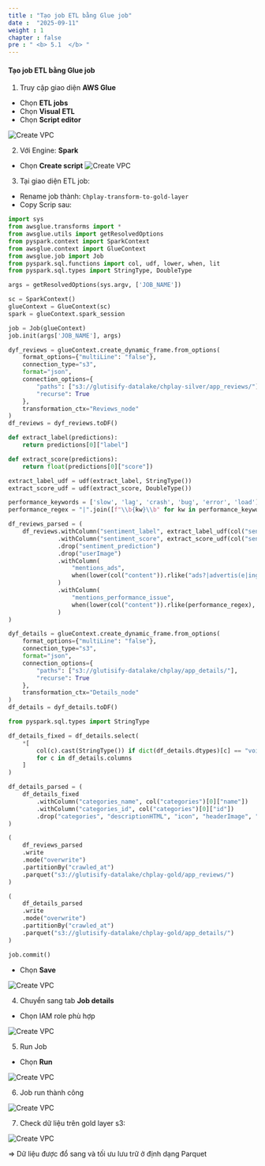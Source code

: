 ```yaml
---
title : "Tạo job ETL bằng Glue job"
date :  "2025-09-11" 
weight : 1
chapter : false
pre : " <b> 5.1  </b> "
---
```



#### Tạo job ETL bằng Glue job

1. Truy cập giao diện **AWS Glue**
- Chọn **ETL jobs**
- Chọn **Visual ETL**
- Chọn **Script editor**

![Create VPC](/images/5/9.png?featherlight=false&width=90pc)

2. Với Engine: **Spark**
- Chọn **Create script**
![Create VPC](/images/5/10.png?featherlight=false&width=90pc)

3. Tại giao diện ETL job:
- Rename job thành: ```Chplay-transform-to-gold-layer```
- Copy Scrip sau:
 

```python
import sys
from awsglue.transforms import *
from awsglue.utils import getResolvedOptions
from pyspark.context import SparkContext
from awsglue.context import GlueContext
from awsglue.job import Job
from pyspark.sql.functions import col, udf, lower, when, lit
from pyspark.sql.types import StringType, DoubleType

args = getResolvedOptions(sys.argv, ['JOB_NAME'])

sc = SparkContext()
glueContext = GlueContext(sc)
spark = glueContext.spark_session

job = Job(glueContext)
job.init(args['JOB_NAME'], args)

dyf_reviews = glueContext.create_dynamic_frame.from_options(
    format_options={"multiLine": "false"},
    connection_type="s3",
    format="json",
    connection_options={
        "paths": ["s3://glutisify-datalake/chplay-silver/app_reviews/"],
        "recurse": True
    },
    transformation_ctx="Reviews_node"
)
df_reviews = dyf_reviews.toDF()

def extract_label(predictions):
    return predictions[0]["label"]

def extract_score(predictions):
    return float(predictions[0]["score"])

extract_label_udf = udf(extract_label, StringType())
extract_score_udf = udf(extract_score, DoubleType())

performance_keywords = ['slow', 'lag', 'crash', 'bug', 'error', 'load']
performance_regex = "|".join([f"\\b{kw}\\b" for kw in performance_keywords])

df_reviews_parsed = (
    df_reviews.withColumn("sentiment_label", extract_label_udf(col("sentiment_prediction")))
              .withColumn("sentiment_score", extract_score_udf(col("sentiment_prediction")))
              .drop("sentiment_prediction")
              .drop("userImage")
              .withColumn(
                  "mentions_ads",
                  when(lower(col("content")).rlike("ads?|advertis(e|ing)"), True).otherwise(False)
              )
              .withColumn(
                  "mentions_performance_issue",
                  when(lower(col("content")).rlike(performance_regex), True).otherwise(False)
              )
)

dyf_details = glueContext.create_dynamic_frame.from_options(
    format_options={"multiLine": "false"},
    connection_type="s3",
    format="json",
    connection_options={
        "paths": ["s3://glutisify-datalake/chplay/app_details/"],
        "recurse": True
    },
    transformation_ctx="Details_node"
)
df_details = dyf_details.toDF()

from pyspark.sql.types import StringType

df_details_fixed = df_details.select(
    *[
        col(c).cast(StringType()) if dict(df_details.dtypes)[c] == "void" else col(c)
        for c in df_details.columns
    ]
)

df_details_parsed = (
    df_details_fixed
        .withColumn("categories_name", col("categories")[0]["name"])
        .withColumn("categories_id", col("categories")[0]["id"])
        .drop("categories", "descriptionHTML", "icon", "headerImage", "screenshots", "histogram")
)

(
    df_reviews_parsed
    .write
    .mode("overwrite")
    .partitionBy("crawled_at")
    .parquet("s3://glutisify-datalake/chplay-gold/app_reviews/")
)

(
    df_details_parsed
    .write
    .mode("overwrite")
    .partitionBy("crawled_at")
    .parquet("s3://glutisify-datalake/chplay-gold/app_details/")
)

job.commit()
```

- Chọn **Save**

![Create VPC](/images/5/11.png?featherlight=false&width=90pc)

4. Chuyển sang tab **Job details**
- Chọn IAM role phù hợp


![Create VPC](/images/5/12.png?featherlight=false&width=90pc)

5. Run Job
- Chọn **Run**

![Create VPC](/images/5/13.png?featherlight=false&width=90pc)


6. Job run thành công

![Create VPC](/images/5/15.png?featherlight=false&width=90pc)


7. Check dữ liệu trên gold layer s3:

![Create VPC](/images/5/14.png?featherlight=false&width=90pc)

=> Dữ liệu được đổ sang và tối ưu lưu trữ ở định dạng Parquet